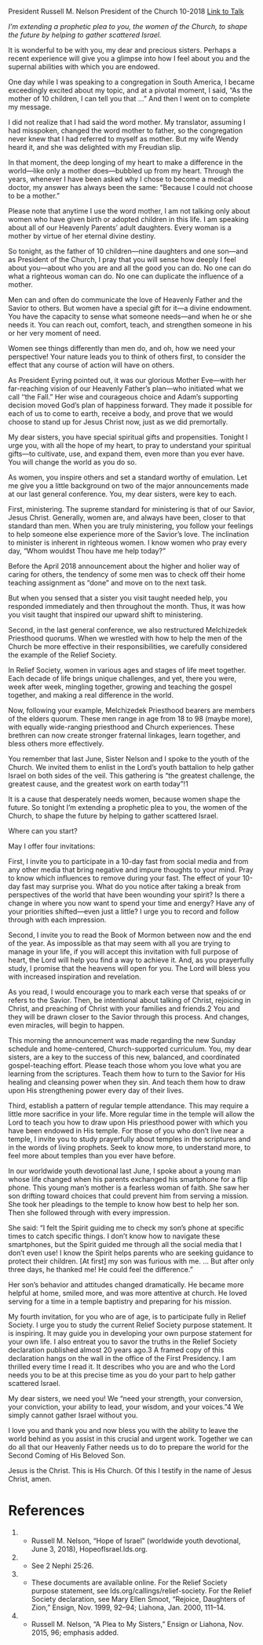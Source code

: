 President Russell M. Nelson
President of the Church
10-2018
[Link to Talk](https://www.churchofjesuschrist.org/study/general-conference/2018/10/sisters-participation-in-the-gathering-of-israel?lang=eng)

_I’m extending a prophetic plea to you, the women of the Church, to shape the future by helping to gather scattered Israel._

It is wonderful to be with you, my dear and precious sisters. Perhaps a recent experience will give you a glimpse into how I feel about you and the supernal abilities with which you are endowed.

One day while I was speaking to a congregation in South America, I became exceedingly excited about my topic, and at a pivotal moment, I said, “As the mother of 10 children, I can tell you that …” And then I went on to complete my message.

I did not realize that I had said the word mother. My translator, assuming I had misspoken, changed the word mother to father, so the congregation never knew that I had referred to myself as mother. But my wife Wendy heard it, and she was delighted with my Freudian slip.

In that moment, the deep longing of my heart to make a difference in the world—like only a mother does—bubbled up from my heart. Through the years, whenever I have been asked why I chose to become a medical doctor, my answer has always been the same: “Because I could not choose to be a mother.”

Please note that anytime I use the word mother, I am not talking only about women who have given birth or adopted children in this life. I am speaking about all of our Heavenly Parents’ adult daughters. Every woman is a mother by virtue of her eternal divine destiny.

So tonight, as the father of 10 children—nine daughters and one son—and as President of the Church, I pray that you will sense how deeply I feel about you—about who you are and all the good you can do. No one can do what a righteous woman can do. No one can duplicate the influence of a mother.

Men can and often do communicate the love of Heavenly Father and the Savior to others. But women have a special gift for it—a divine endowment. You have the capacity to sense what someone needs—and when he or she needs it. You can reach out, comfort, teach, and strengthen someone in his or her very moment of need.

Women see things differently than men do, and oh, how we need your perspective! Your nature leads you to think of others first, to consider the effect that any course of action will have on others.

As President Eyring pointed out, it was our glorious Mother Eve—with her far-reaching vision of our Heavenly Father’s plan—who initiated what we call ‘‘the Fall.” Her wise and courageous choice and Adam’s supporting decision moved God’s plan of happiness forward. They made it possible for each of us to come to earth, receive a body, and prove that we would choose to stand up for Jesus Christ now, just as we did premortally.

My dear sisters, you have special spiritual gifts and propensities. Tonight I urge you, with all the hope of my heart, to pray to understand your spiritual gifts—to cultivate, use, and expand them, even more than you ever have. You will change the world as you do so.

As women, you inspire others and set a standard worthy of emulation. Let me give you a little background on two of the major announcements made at our last general conference. You, my dear sisters, were key to each.

First, ministering. The supreme standard for ministering is that of our Savior, Jesus Christ. Generally, women are, and always have been, closer to that standard than men. When you are truly ministering, you follow your feelings to help someone else experience more of the Savior’s love. The inclination to minister is inherent in righteous women. I know women who pray every day, “Whom wouldst Thou have me help today?”

Before the April 2018 announcement about the higher and holier way of caring for others, the tendency of some men was to check off their home teaching assignment as “done” and move on to the next task.

But when you sensed that a sister you visit taught needed help, you responded immediately and then throughout the month. Thus, it was how you visit taught that inspired our upward shift to ministering.

Second, in the last general conference, we also restructured Melchizedek Priesthood quorums. When we wrestled with how to help the men of the Church be more effective in their responsibilities, we carefully considered the example of the Relief Society.

In Relief Society, women in various ages and stages of life meet together. Each decade of life brings unique challenges, and yet, there you were, week after week, mingling together, growing and teaching the gospel together, and making a real difference in the world.

Now, following your example, Melchizedek Priesthood bearers are members of the elders quorum. These men range in age from 18 to 98 (maybe more), with equally wide-ranging priesthood and Church experiences. These brethren can now create stronger fraternal linkages, learn together, and bless others more effectively.

You remember that last June, Sister Nelson and I spoke to the youth of the Church. We invited them to enlist in the Lord’s youth battalion to help gather Israel on both sides of the veil. This gathering is “the greatest challenge, the greatest cause, and the greatest work on earth today”!1

It is a cause that desperately needs women, because women shape the future. So tonight I’m extending a prophetic plea to you, the women of the Church, to shape the future by helping to gather scattered Israel.

Where can you start?

May I offer four invitations:

First, I invite you to participate in a 10-day fast from social media and from any other media that bring negative and impure thoughts to your mind. Pray to know which influences to remove during your fast. The effect of your 10-day fast may surprise you. What do you notice after taking a break from perspectives of the world that have been wounding your spirit? Is there a change in where you now want to spend your time and energy? Have any of your priorities shifted—even just a little? I urge you to record and follow through with each impression.

Second, I invite you to read the Book of Mormon between now and the end of the year. As impossible as that may seem with all you are trying to manage in your life, if you will accept this invitation with full purpose of heart, the Lord will help you find a way to achieve it. And, as you prayerfully study, I promise that the heavens will open for you. The Lord will bless you with increased inspiration and revelation.

As you read, I would encourage you to mark each verse that speaks of or refers to the Savior. Then, be intentional about talking of Christ, rejoicing in Christ, and preaching of Christ with your families and friends.2 You and they will be drawn closer to the Savior through this process. And changes, even miracles, will begin to happen.

This morning the announcement was made regarding the new Sunday schedule and home-centered, Church-supported curriculum. You, my dear sisters, are a key to the success of this new, balanced, and coordinated gospel-teaching effort. Please teach those whom you love what you are learning from the scriptures. Teach them how to turn to the Savior for His healing and cleansing power when they sin. And teach them how to draw upon His strengthening power every day of their lives.

Third, establish a pattern of regular temple attendance. This may require a little more sacrifice in your life. More regular time in the temple will allow the Lord to teach you how to draw upon His priesthood power with which you have been endowed in His temple. For those of you who don’t live near a temple, I invite you to study prayerfully about temples in the scriptures and in the words of living prophets. Seek to know more, to understand more, to feel more about temples than you ever have before.

In our worldwide youth devotional last June, I spoke about a young man whose life changed when his parents exchanged his smartphone for a flip phone. This young man’s mother is a fearless woman of faith. She saw her son drifting toward choices that could prevent him from serving a mission. She took her pleadings to the temple to know how best to help her son. Then she followed through with every impression.

She said: “I felt the Spirit guiding me to check my son’s phone at specific times to catch specific things. I don’t know how to navigate these smartphones, but the Spirit guided me through all the social media that I don’t even use! I know the Spirit helps parents who are seeking guidance to protect their children. [At first] my son was furious with me. … But after only three days, he thanked me! He could feel the difference.”

Her son’s behavior and attitudes changed dramatically. He became more helpful at home, smiled more, and was more attentive at church. He loved serving for a time in a temple baptistry and preparing for his mission.

My fourth invitation, for you who are of age, is to participate fully in Relief Society. I urge you to study the current Relief Society purpose statement. It is inspiring. It may guide you in developing your own purpose statement for your own life. I also entreat you to savor the truths in the Relief Society declaration published almost 20 years ago.3 A framed copy of this declaration hangs on the wall in the office of the First Presidency. I am thrilled every time I read it. It describes who you are and who the Lord needs you to be at this precise time as you do your part to help gather scattered Israel.

My dear sisters, we need you! We “need your strength, your conversion, your conviction, your ability to lead, your wisdom, and your voices.”4 We simply cannot gather Israel without you.

I love you and thank you and now bless you with the ability to leave the world behind as you assist in this crucial and urgent work. Together we can do all that our Heavenly Father needs us to do to prepare the world for the Second Coming of His Beloved Son.

Jesus is the Christ. This is His Church. Of this I testify in the name of Jesus Christ, amen.

# References
1. - Russell M. Nelson, “Hope of Israel” (worldwide youth devotional, June 3, 2018), HopeofIsrael.lds.org.
2. - See 2 Nephi 25:26.
3. - These documents are available online. For the Relief Society purpose statement, see lds.org/callings/relief-society. For the Relief Society declaration, see Mary Ellen Smoot, “Rejoice, Daughters of Zion,” Ensign, Nov. 1999, 92–94; Liahona, Jan. 2000, 111–14.
4. - Russell M. Nelson, “A Plea to My Sisters,” Ensign or Liahona, Nov. 2015, 96; emphasis added.